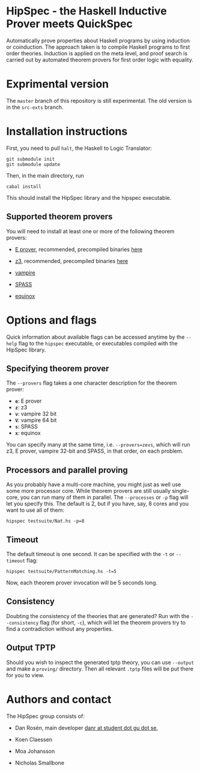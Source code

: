 HipSpec - the Haskell Inductive Prover meets QuickSpec
======================================================

Automatically prove properties about Haskell programs by using
induction or coinduction. The approach taken is to compile Haskell
programs to first order theories. Induction is applied on the meta
level, and proof search is carried out by automated theorem provers
for first order logic with equality.

Exprimental version
===================

The `master` branch of this repository is still experimental. The old
version is in the `src-exts` branch.

Installation instructions
=========================

First, you need to pull `halt`, the Haskell to Logic Translator:

    git submodule init
    git submodule update

Then, in the main directory, run

    cabal install

This should install the HipSpec library and the hipspec executable.

Supported theorem provers
-------------------------

You will need to install at least one or more of the following theorem provers:

  * [E
    prover](http://www4.informatik.tu-muenchen.de/~schulz/E/E.html),
    recommended, precompiled binaries [here](http://www4.informatik.tu-muenchen.de/~schulz/E/Download.html)

  * [z3](http://research.microsoft.com/en-us/um/redmond/projects/z3/),
    recommended, precompiled binaries [here](http://research.microsoft.com/en-us/um/redmond/projects/z3/download.html)

  * [vampire](http://www.vprover.org/)

  * [SPASS](http://www.spass-prover.org/)

  * [equinox](https://github.com/nick8325/equinox)

Options and flags
=================

Quick information about available flags can be accessed anytime by the
`--help` flag to the `hipspec` executable, or executables compiled
with the HipSpec library.

Specifying theorem prover
-------------------------

The `--provers` flag takes a one character description for the theorem
prover:

   * **`e`**: E prover
   * **`z`**: z3
   * **`v`**: vampire 32 bit
   * **`V`**: vampire 64 bit
   * **`s`**: SPASS
   * **`x`**: equinox

You can specify many at the same time, i.e. `--provers=zevs`, which
will run z3, E prover, vampire 32-bit and SPASS, in that order, on
each problem.

Processors and parallel proving
-------------------------------

As you probably have a multi-core machine, you might just as well use
some more processor core. While theorem provers are still usually
single-core, you can run many of them in parallel. The `--processes`
or `-p` flag will let you specify this. The default is 2, but if you
have, say, 8 cores and you want to use all of them:

    hipspec testsuite/Nat.hs -p=8

Timeout
-------

The default timeout is one second. It can be specified with the `-t`
or `--timeout` flag:

    hipspec testsuite/PatternMatching.hs -t=5

Now, each theorem prover invocation will be 5 seconds long.

Consistency
-----------

Doubting the consistency of the theories that are generated? Run with
the `--consistency` flag (for short, `-c`), which will let the theorem
provers try to find a contradiction without any properties.

Output TPTP
-----------

Should you wish to inspect the generated tptp theory, you can use
`--output` and make a `proving/` directory. Then all relevant `.tptp`
files will be put there for you to view.

Authors and contact
===================

The HipSpec group consists of:

  * Dan Rosén, main developer
    [danr at student dot gu dot se](mailto:danr-student-gu-se),

  * Koen Claessen

  * Moa Johansson

  * Nicholas Smallbone


